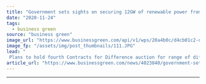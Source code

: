 ```yaml
---
title: "Government sets sights on securing 12GW of renewable power from next contract auction"
date: "2020-11-24"
tags: 
  - business green
source: "business green"
image_url: "https://www.businessgreen.com/api/v1/wps/20a4b0c/d4cb01c2-da3d-44ad-8b34-67e9695d9565/8/sse-onshore-wind-185x114.JPG"
image_fp: "/assets/img/post_thumbnails/111.JPG"
lead: "
 Plans to hold fourth Contracts for Difference auction for range of different renewables technologies confirmed by government for late 2021 ..."
article_url: "https://www.businessgreen.com/news/4023840/government-sets-sights-securing-12gw-renewable-power-contract-auction"
---
```


---
